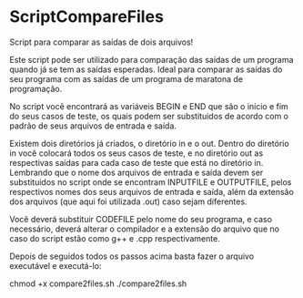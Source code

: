# ScriptCompareFiles

Script para comparar as saídas de dois arquivos!

Este script pode ser utilizado para comparação das saídas de um programa quando já se tem as saídas esperadas. 
Ideal para comparar as saídas do seu programa com as saídas de um programa de maratona de programação.


No script você encontrará as variáveis BEGIN e END que são o início e fim do seus casos de teste, os quais podem ser substituidos de acordo com o padrão de seus arquivos de entrada e saída.

Existem dois diretórios já criados, o diretório in e o out. Dentro do diretório in você colocará todos os seus casos de teste, e no diretório out as respectivas saídas para cada caso de teste que está no diretório in. Lembrando que o nome dos arquivos de entrada e saída devem ser substituidos no script onde se encontram INPUTFILE e OUTPUTFILE, pelos respectivos nomes dos seus arquivos de entrada e saída, além da extensão dos arquivos (que aqui foi utilizada .out) caso sejam diferentes.

Você deverá substituir CODEFILE pelo nome do seu programa, e caso necessário, deverá alterar o compilador e a extensão do arquivo que no caso do script estão como g++ e .cpp respectivamente.

Depois de seguidos todos os passos acima basta fazer o arquivo executável e executá-lo:

chmod +x compare2files.sh
./compare2files.sh
